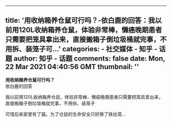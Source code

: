 
---
title: '用收纳箱养仓鼠可行吗？-依白鹿的回答：我以前用120L收纳箱养仓鼠，体验非常棒，懒癌晚期患者只需要把笼具拿出来，直接搬箱子倒垃圾桶就完事，不用拆、装笼子可...'
categories: 
    - 社交媒体
    - 知乎 - 话题
author: 知乎 - 话题
comments: false
date: Mon, 22 Mar 2021 04:40:56 GMT
thumbnail: ''
---

<div>   
<strong>用收纳箱养仓鼠可行吗？</strong><br>依白鹿的回答<br><p>我以前用120L收纳箱养仓鼠，体验非常棒，懒癌晚期患者只需要把笼具拿出来，直接搬箱子倒垃圾桶就完事，不用拆、装笼子</p><p>可惜后来家里有了猫，为了仓鼠的生命安全只好换了铁丝笼...</p>  
</div>
            